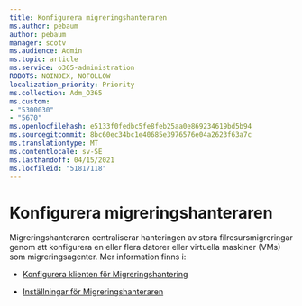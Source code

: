 ```yaml
---
title: Konfigurera migreringshanteraren
ms.author: pebaum
author: pebaum
manager: scotv
ms.audience: Admin
ms.topic: article
ms.service: o365-administration
ROBOTS: NOINDEX, NOFOLLOW
localization_priority: Priority
ms.collection: Adm_O365
ms.custom:
- "5300030"
- "5670"
ms.openlocfilehash: e5133f0fedbc5fe8feb25aa0e869234619bd5b94
ms.sourcegitcommit: 8bc60ec34bc1e40685e3976576e04a2623f63a7c
ms.translationtype: MT
ms.contentlocale: sv-SE
ms.lasthandoff: 04/15/2021
ms.locfileid: "51817118"
---
```

# <a name="configuring-migration-manager"></a>Konfigurera migreringshanteraren

Migreringshanteraren centraliserar hanteringen av stora filresursmigreringar genom att konfigurera en eller flera datorer eller virtuella maskiner (VMs) som migreringsagenter. Mer information finns i:

- [Konfigurera klienten för Migreringshantering](https://docs.microsoft.com/sharepointmigration/mm-setup-clients)

- [Inställningar för Migreringshanteraren](https://docs.microsoft.com/sharepointmigration/mm-settings)
